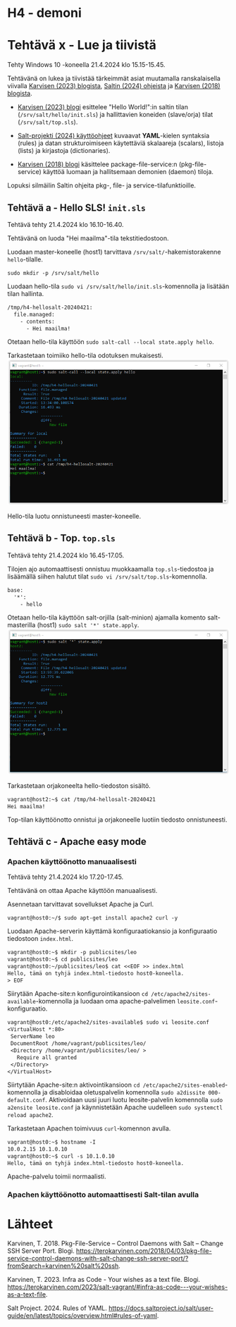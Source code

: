# H4 - demoni

# Tehtävä x - Lue ja tiivistä
Tehty Windows 10 -koneella 21.4.2024 klo 15.15-15.45.

Tehtävänä on lukea ja tiivistää tärkeimmät asiat muutamalla ranskalaisella viivalla [Karvisen (2023) blogista](https://terokarvinen.com/2023/salt-vagrant/#infra-as-code---your-wishes-as-a-text-file), [Saltin (2024) ohjeista](https://docs.saltproject.io/salt/user-guide/en/latest/topics/overview.html#rules-of-yaml) ja [Karvisen (2018) blogista](https://terokarvinen.com/2018/04/03/pkg-file-service-control-daemons-with-salt-change-ssh-server-port/?fromSearch=karvinen%20salt%20ssh).

* [Karvisen (2023) blogi](https://terokarvinen.com/2023/salt-vagrant/#infra-as-code---your-wishes-as-a-text-file) esittelee "Hello World!":in saltin tilan (```/srv/salt/hello/init.sls```) ja hallittavien koneiden (slave/orja) tilat (```/srv/salt/top.sls```).

* [Salt-projekti (2024) käyttöohjeet](https://docs.saltproject.io/salt/user-guide/en/latest/topics/overview.html#rules-of-yaml) kuvaavat **YAML**-kielen syntaksia (rules) ja datan strukturoimiseen käytettäviä skalaareja (scalars), listoja (lists) ja kirjastoja (dictionaries).

* [Karvisen (2018) blogi](https://terokarvinen.com/2018/04/03/pkg-file-service-control-daemons-with-salt-change-ssh-server-port/?fromSearch=karvinen%20salt%20ssh) käsittelee package-file-service:n (pkg-file-service) käyttöä luomaan ja hallitsemaan demonien (daemon) tiloja.

Lopuksi silmäilin Saltin ohjeita pkg-, file- ja service-tilafunktioille.

## Tehtävä a - Hello SLS! `init.sls`
Tehtävä tehty 21.4.2024 klo 16.10-16.40.

Tehtävänä on luoda "Hei maailma"-tila tekstitiedostoon.

Luodaan master-koneelle (host1) tarvittava `/srv/salt/`-hakemistorakenne `hello`-tilalle. 
```
sudo mkdir -p /srv/salt/hello
```

Luodaan hello-tila `sudo vi /srv/salt/hello/init.sls`-komennolla ja lisätään tilan hallinta.
```
/tmp/h4-hellosalt-20240421:
  file.managed:
    - contents:
      - Hei maailma!
```

Otetaan hello-tila käyttöön `sudo salt-call --local state.apply hello`.

Tarkastetaan toimiiko hello-tila odotuksen mukaisesti.
![hello-tila ja luodun tiedoston sisältö.](https://github.com/leksu70/2024k-ph-teht/blob/master/kuvat/h4-a-hello.png "Hello-tila ja luodun tiedoston sisältö.")

Hello-tila luotu onnistuneesti master-koneelle.

## Tehtävä b - Top. `top.sls`
Tehtävä tehty 21.4.2024 klo 16.45-17.05.

Tilojen ajo automaattisesti onnistuu muokkaamalla `top.sls`-tiedostoa ja lisäämällä siihen halutut tilat `sudo vi /srv/salt/top.sls`-komennolla.
```
base:
  '*':
    - hello
```

Otetaan hello-tila käyttöön salt-orjilla (salt-minion) ajamalla komento salt-masterilla (host1) `sudo salt '*' state.apply`.
![Orjien hello-tila.](https://github.com/leksu70/2024k-ph-teht/blob/master/kuvat/h4-b-top.png "Orjien hello-tila.")

Tarkastetaan orjakoneelta hello-tiedoston sisältö.
```
vagrant@host2:~$ cat /tmp/h4-hellosalt-20240421
Hei maailma!
```

Top-tilan käyttöönotto onnistui ja orjakoneelle luotiin tiedosto onnistuneesti.

## Tehtävä c - Apache easy mode

### Apachen käyttöönotto manuaalisesti
Tehtävä tehty 21.4.2024 klo 17.20-17.45.

Tehtävänä on ottaa Apache käyttöön manuaalisesti.

Asennetaan tarvittavat sovellukset Apache ja Curl.
```
vagrant@host0:~/$ sudo apt-get install apache2 curl -y
```

Luodaan Apache-serverin käyttämä konfiguraatiokansio ja konfiguraatio tiedostoon `index.html`.
```
vagrant@host0:~$ mkdir -p publicsites/leo
vagrant@host0:~$ cd publicsites/leo
vagrant@host0:~/publicsites/leo$ cat <<EOF >> index.html
Hello, tämä on tyhjä index.html-tiedosto host0-koneella.
> EOF
```

Siirytään Apache-site:n konfigurointikansioon `cd /etc/apache2/sites-available`-komennolla ja luodaan oma apache-palvelimen `leosite.conf`-konfiguraatio.
```
vagrant@host0:/etc/apache2/sites-available$ sudo vi leosite.conf
<VirtualHost *:80>
 ServerName leo
 DocumentRoot /home/vagrant/publicsites/leo/
 <Directory /home/vagrant/publicsites/leo/ >
   Require all granted
 </Directory>
</VirtualHost>
```

Siirtytään Apache-site:n aktivointikansioon `cd /etc/apache2/sites-enabled`-komennolla ja disabloidaa oletuspalvelin komennolla `sudo a2dissite 000-default.conf`. Aktivoidaan uusi juuri luotu leosite-palvelin komennolla `sudo a2ensite leosite.conf` ja käynnistetään Apache uudelleen `sudo systemctl reload apache2`.

Tarkastetaan Apachen toimivuus `curl`-komennon avulla.
```
vagrant@host0:~$ hostname -I
10.0.2.15 10.1.0.10
vagrant@host0:~$ curl -s 10.1.0.10
Hello, tämä on tyhjä index.html-tiedosto host0-koneella.
```

Apache-palvelu toimii normaalisti.

### Apachen käyttöönotto automaattisesti Salt-tilan avulla



# Lähteet
Karvinen, T. 2018. Pkg-File-Service – Control Daemons with Salt – Change SSH Server Port. Blogi. https://terokarvinen.com/2018/04/03/pkg-file-service-control-daemons-with-salt-change-ssh-server-port/?fromSearch=karvinen%20salt%20ssh.

Karvinen, T. 2023. Infra as Code - Your wishes as a text file. Blogi. https://terokarvinen.com/2023/salt-vagrant/#infra-as-code---your-wishes-as-a-text-file.

Salt Project. 2024. Rules of YAML. https://docs.saltproject.io/salt/user-guide/en/latest/topics/overview.html#rules-of-yaml.
